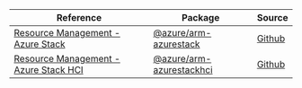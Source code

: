| Reference | Package | Source |
|---|---|---|
|[Resource Management - Azure Stack](arm-azurestack-readme.md)|[@azure/arm-azurestack](https://www.npmjs.com/package/@azure/arm-azurestack)|[Github](https://github.com/Azure/azure-sdk-for-js/blob/main/sdk/azurestack/arm-azurestack)|
|[Resource Management - Azure Stack HCI](arm-azurestackhci-readme.md)|[@azure/arm-azurestackhci](https://www.npmjs.com/package/@azure/arm-azurestackhci)|[Github](https://github.com/Azure/azure-sdk-for-js/blob/main/sdk/azurestackhci/arm-azurestackhci)|

